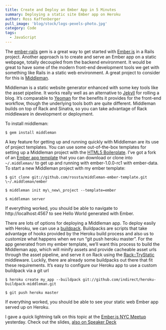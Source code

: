 ```yaml
---
title: Create and Deploy an Ember App in 5 Minutes
summary: Deploying a static site Ember app on Heroku
author: Ross Kaffenberger
pull_image: 'blog/stock/logs-pexels-photo.jpg'
category: Code
tags:
  - JavaScript
---
```

The [ember-rails][1] gem is a great way to get started with [Ember.js][2] in a Rails project. Another approach is to create and serve an Ember app on a static webpage, totally decoupled from the backend environment. It would be great to have some of the modern front-end development tools we get with something like Rails in a static web environment. A great project to consider for this is [Middleman][3].

Middleman is a static website generator enhanced with some key tools like the asset pipeline. It works really well as an alternative to [Jekyll][4] for rolling a blog. It’s comparable to [Yeoman][5] for the benefits it provides for the front-end workflow, though the underlying tools both are quite different. Middleman builds on top of Rack and Sinatra, so you can take advantage of Rack middleware in development or deployment.

To install middleman:

`$ gem install middleman`

A key feature for getting up and running quickly with Middleman are its use of project templates. You can use some out-of-the-box templates for setting up a Middleman project with the [HTML5 Boilerplate][6]. I’ve got a fork of an [Ember app template][7] that you can download or clone into `~/.middleman/` to get up and running with ember-1.0.0-rc1 with ember-data. To start a new Middleman project with my ember template:

```
$ git clone git://github.com/rossta/middleman-ember-template.git \~/.middleman/ember

$ middleman init my\_new\_project --template=ember

$ middleman server
```

If everything worked, you should be able to navigate to http://localhost:4567 to see Hello World generated with Ember.

There are lots of options for deploying a Middleman app. To deploy easily with Heroku, we can use a [buildpack][8]. Buildpacks are scripts that take advantage of hooks provided by the Heroku build process and also us to customize what happens when we run “git push heroku master”. For the app generated from my ember template, we’ll want this process to build the Middleman app, which will minify assets and provide cacheable asset urls through the asset pipeline, and serve it on Rack using the [Rack::TryStatic][9] middleware. Luckily, there are already some buildpacks out there that fit these requirements. It’s easy to configure our Heroku app to use a custom buildpack via a git url

```
$ heroku create my_app --buildpack git://github.com/indirect/heroku-buildpack-middleman.git

$ git push heroku master
```

If everything worked, you should be able to see your static web Ember app served up on Heroku.

I gave a quick lightning talk on this topic at the [Ember.js NYC Meetup][10] yesterday. Check out the slides, [also on Speaker Deck][11]

<script class="speakerdeck-embed" data-id="974b0d70647701301b1e12313b100525" data-ratio="1.29456384323641" src="//speakerdeck.com/assets/embed.js"></script>

[1]:	https://github.com/emberjs/ember-rails
[2]:	http://emberjs.com/
[3]:	http://middlemanapp.com/
[4]:	https://github.com/mojombo/jekyll
[5]:	http://yeoman.io/
[6]:	http://html5boilerplate.com/
[7]:	https://github.com/rossta/middleman-ember-template
[8]:	https://devcenter.heroku.com/articles/buildpacks
[9]:	https://github.com/rack/rack-contrib/blob/master/lib/rack/contrib/try_static.rb
[10]:	http://www.meetup.com/EmberJS-NYC/events/100237642/
[11]:	https://speakerdeck.com/rossta/create-and-deploy-an-ember-app-in-5-minutes
